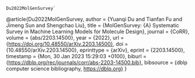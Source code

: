 ```
Du2022MolGenSurvey`
```
@article{Du2022MolGenSurvey,
  author    = {Yuanqi Du and
               Tianfan Fu and
               Jimeng Sun and
               Shengchao Liu},
  title     = {MolGenSurvey: {A} Systematic Survey in Machine Learning Models for
               Molecule Design},
  journal   = {CoRR},
  volume    = {abs/2203.14500},
  year      = {2022},
  url       = {https://doi.org/10.48550/arXiv.2203.14500},
  doi       = {10.48550/arXiv.2203.14500},
  eprinttype = {arXiv},
  eprint    = {2203.14500},
  timestamp = {Mon, 30 Jan 2023 15:29:03 +0100},
  biburl    = {https://dblp.org/rec/journals/corr/abs-2203-14500.bib},
  bibsource = {dblp computer science bibliography, https://dblp.org}
}
```
````

